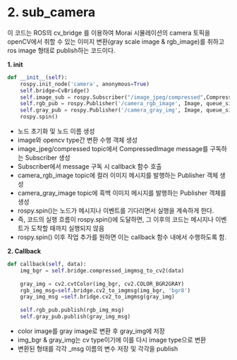 # 2. sub_camera
이 코드는 ROS의 cv_bridge 를 이용하여 Morai 시뮬레이션의 camera 토픽을 openCV에서 취할 수 있는 이미지 변환(gray scale image & rgb_image)를 취하고 ros image 형태로 publish하는 코드이다. 

**1. init**
```python
def __init__(self):
    rospy.init_node('camera', anonymous=True)
    self.bridge=CvBridge()
    self.image_sub = rospy.Subscriber("/image_jpeg/compressed",CompressedImage, self.callback)
    self.rgb_pub = rospy.Publisher('/camera_rgb_image', Image, queue_size=10)
    self.gray_pub = rospy.Publisher('/camera_gray_img', Image, queue_size=10)    
    rospy.spin()
```
- 노드 초기화 및 노드 이름 생성 
- image와 opencv type간 변환 수행 객체 생성 
- image_jpeg/compressed topic에서 CompressedImage message를 구독하는 Subscriber 생성
- Subscriber에서 message 구독 시 callback 함수 호출
- camera_rgb_image topic에 컬러 이미지 메시지를 발행하는 Publisher 객체 생성
- camera_gray_image topic에 흑백 이미지 메시지를 발행하는 Publisher 객체를 생성
- rospy.spin()는 노드가 메시지나 이벤트를 기다리면서 실행을 계속하게 한다.
- 즉, 코드의 실행 흐름이 rospy.spin()에 도달하면, 그 이후의 코드는 메시지나 이벤트가 도착할 때까지 실행되지 않음
- rospy.spin() 이후 작업 추가를 원하면 이는 callback 함수 내에서 수행하도록 함. 

**2. Callback**
```python
def callback(self, data):
    img_bgr = self.bridge.compressed_imgmsg_to_cv2(data)
    
    gray_img = cv2.cvtColor(img_bgr, cv2.COLOR_BGR2GRAY)
    rgb_img_msg=self.bridge.cv2_to_imgmsg(img_bgr, 'bgr8')
    gray_img_msg =self.bridge.cv2_to_imgmsg(gray_img)
    
    self.rgb_pub.publish(rgb_img_msg)
    self.gray_pub.publish(gray_img_msg)
```
- color image를 gray image로 변환 후 gray_img에 저장
- img_bgr & gray_img는 cv type이기에 이를 다시 image type으로 변환 
- 변환된 형태를 각각 _msg 이름의 변수 저장 및 각각을 publish
